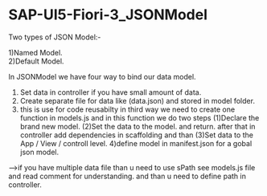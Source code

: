 # SAP-UI5-Fiori-3_JSONModel

Two types of JSON Model:-

1)Named Model. <br>
2)Default Model.

In JSONModel we have four way to bind our data model.
1) Set data in controller if you have small amount of data.
2) Create separate file for data like (data.json) and stored in model folder.
3) this is use for code reusabilty in third way we need to create one function in models.js and in this function we do two steps 
	(1)Declare the brand new model. (2)Set the data to the model. and return. 
	after that in controller add dependencies in scaffolding  and than (3)Set data to the App / View / controll level.
4)define model in manifest.json for a gobal json model.

-->if you have multiple data file than u need to use sPath see models.js file and read comment for understanding.
	and than u need to define path in controller.